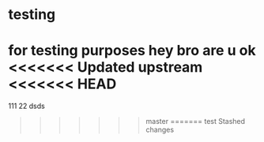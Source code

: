 # testing
for testing purposes
hey bro are u ok
<<<<<<< Updated upstream
<<<<<<< HEAD
=======
111
22
dsds
>>>>>>> master
=======
test
>>>>>>> Stashed changes
